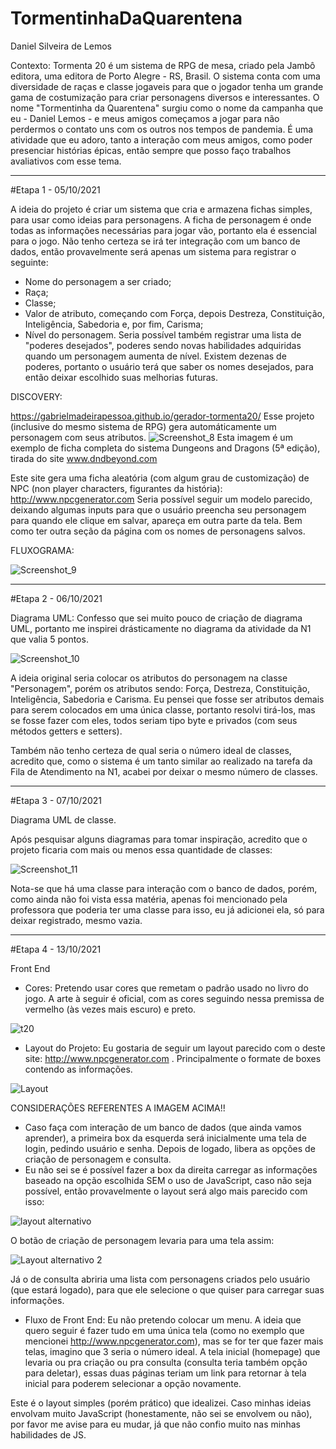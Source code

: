 # TormentinhaDaQuarentena
Daniel Silveira de Lemos

Contexto:
Tormenta 20 é um sistema de RPG de mesa, criado pela Jambô editora, uma editora de Porto Alegre - RS, Brasil.
O sistema conta com uma diversidade de raças e classe jogaveis para que o jogador tenha um grande gama de costumização para criar personagens diversos e interessantes.
O nome "Tormentinha da Quarentena" surgiu como o nome da campanha que eu - Daniel Lemos - e meus amigos começamos a jogar para não perdermos o contato uns com os outros nos tempos de pandemia.
É uma atividade que eu adoro, tanto a interação com meus amigos, como poder presenciar histórias épicas, então sempre que posso faço trabalhos avaliativos com esse tema.
_______________________________________
#Etapa 1 - 05/10/2021

A ideia do projeto é criar um sistema que cria e armazena fichas simples, para usar como ideias para personagens.
A ficha de personagem é onde todas as informações necessárias para jogar vão, portanto ela é essencial para o jogo.
Não tenho certeza se irá ter integração com um banco de dados, então provavelmente será apenas um sistema para registrar o seguinte:
- Nome do personagem a ser criado;
- Raça;
- Classe;
- Valor de atributo, começando com Força, depois Destreza, Constituição, Inteligência, Sabedoria e, por fim, Carisma;
- Nível do personagem.
Seria possível também registrar uma lista de "poderes desejados", poderes sendo novas habilidades adquiridas quando um personagem aumenta de nível.
Existem dezenas de poderes, portanto o usuário terá que saber os nomes desejados, para então deixar escolhido suas melhorias futuras.

DISCOVERY: 

https://gabrielmadeirapessoa.github.io/gerador-tormenta20/ Esse projeto (inclusive do mesmo sistema de RPG) gera automáticamente um personagem com seus atributos.
![Screenshot_8](https://user-images.githubusercontent.com/69585927/136120802-131154e3-18a7-4843-b175-92cc3310c0ce.png)
Esta imagem é um exemplo de ficha completa do sistema Dungeons and Dragons (5ª edição), tirada do site www.dndbeyond.com

Este site gera uma ficha aleatória (com algum grau de customização) de NPC (non player characters, figurantes da história): http://www.npcgenerator.com
Seria possível seguir um modelo parecido, deixando algumas inputs para que o usuário preencha seu personagem para quando ele clique em salvar, apareça em outra parte da tela. Bem como ter outra seção da página com os nomes de personagens salvos.

FLUXOGRAMA:

![Screenshot_9](https://user-images.githubusercontent.com/69585927/136122174-04ec1b1c-e1b1-4962-a862-133ec5fbc16c.png)

_______________________________________
#Etapa 2 - 06/10/2021

Diagrama UML: Confesso que sei muito pouco de criação de diagrama UML, portanto me inspirei drásticamente no diagrama da atividade da N1 que valia 5 pontos.

![Screenshot_10](https://user-images.githubusercontent.com/69585927/136302768-0ab129d3-75fd-48df-884e-a45e82e9709a.png)

A ideia original seria colocar os atributos do personagem na classe "Personagem", porém os atributos sendo: Força, Destreza, Constituição, Inteligência, Sabedoria e Carisma. Eu pensei que fosse ser atributos demais para serem colocados em uma única classe, portanto resolvi tirá-los, mas se fosse fazer com eles, todos seriam tipo byte e privados (com seus métodos getters e setters).

Também não tenho certeza de qual seria o número ideal de classes, acredito que, como o sistema é um tanto similar ao realizado na tarefa da Fila de Atendimento na N1, acabei por deixar o mesmo número de classes.

________________________________________
#Etapa 3 - 07/10/2021

Diagrama UML de classe.

Após pesquisar alguns diagramas para tomar inspiração, acredito que o projeto ficaria com mais ou menos essa quantidade de classes:

![Screenshot_11](https://user-images.githubusercontent.com/69585927/136480200-71ff645f-b80e-40fb-9376-ddc976623844.png)

Nota-se que há uma classe para interação com o banco de dados, porém, como ainda não foi vista essa matéria, apenas foi mencionado pela professora que poderia ter uma classe para isso, eu já adicionei ela, só para deixar registrado, mesmo vazia.

_________________________________________
#Etapa 4 - 13/10/2021

Front End

- Cores: Pretendo usar cores que remetam o padrão usado no livro do jogo. A arte à seguir é oficial, com as cores seguindo nessa premissa de vermelho (às vezes mais escuro) e preto.

![t20](https://user-images.githubusercontent.com/69585927/137231534-feb2e409-f9bb-493f-95a1-9c9fad25b45d.png)

- Layout do Projeto: Eu gostaria de seguir um layout parecido com o deste site: http://www.npcgenerator.com . Principalmente o formate de boxes contendo as informações.

![Layout](https://user-images.githubusercontent.com/69585927/137232011-24f0589c-58fb-443e-9b60-bf4bf7b8e175.png)

CONSIDERAÇÕES REFERENTES A IMAGEM ACIMA!!

- Caso faça com interação de um banco de dados (que ainda vamos aprender), a primeira box da esquerda será inicialmente uma tela de login, pedindo usuário e senha. Depois de logado, libera as opções de criação de personagem e consulta.
- Eu não sei se é possível fazer a box da direita carregar as informações baseado na opção escolhida SEM o uso de JavaScript, caso não seja possível, então provavelmente o layout será algo mais parecido com isso:

![layout alternativo](https://user-images.githubusercontent.com/69585927/137232406-8b0e2767-3e80-4ed9-8380-d77d2a131ca1.png)

O botão de criação de personagem levaria para uma tela assim:

![Layout alternativo 2](https://user-images.githubusercontent.com/69585927/137232728-58285bc6-554c-4f79-a89f-7c5d9b8a5bde.png)

Já o de consulta abriria uma lista com personagens criados pelo usuário (que estará logado), para que ele selecione o que quiser para carregar suas informações.

- Fluxo de Front End: Eu não pretendo colocar um menu. A ideia que quero seguir é fazer tudo em uma única tela (como no exemplo que mencionei http://www.npcgenerator.com), mas se for ter que fazer mais telas, imagino que 3 seria o número ideal. A tela inicial (homepage) que levaria ou pra criação ou pra consulta (consulta teria também opção para deletar), essas duas páginas teriam um link para retornar à tela inicial para poderem selecionar a opção novamente.

Este é o layout simples (porém prático) que idealizei. Caso minhas ideias envolvam muito JavaScript (honestamente, não sei se envolvem ou não), por favor me avise para eu mudar, já que não confio muito nas minhas habilidades de JS.
